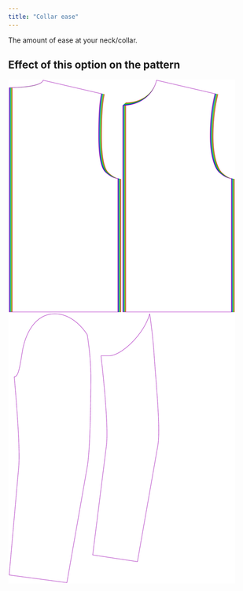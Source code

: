 ```yaml
---
title: "Collar ease"
---
```


The amount of ease at your neck/collar.

## Effect of this option on the pattern

![This image shows the effect of this option by superimposing several variants that have a different value for this option](bent_collarease_sample.svg "Effect of this option on the pattern")
